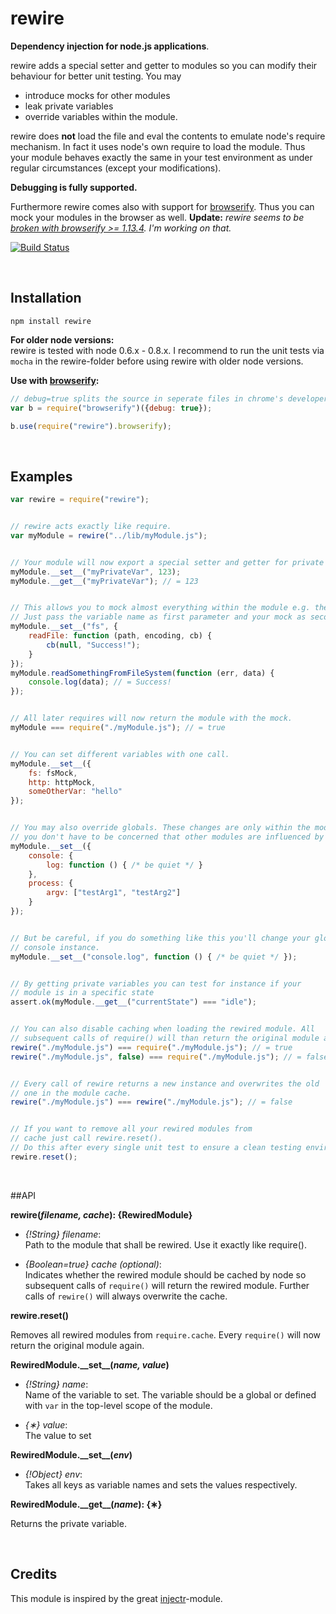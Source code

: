 rewire
=====
**Dependency injection for node.js applications**.

rewire adds a special setter and getter to modules so you can modify their behaviour for better unit testing. You may

- introduce mocks for other modules
- leak private variables
- override variables within the module.

rewire does **not** load the file and eval the contents to emulate node's require mechanism. In fact it uses node's own require to load the module. Thus your module behaves exactly the same in your test environment as under regular circumstances (except your modifications).

**Debugging is fully supported.**

Furthermore rewire comes also with support for [browserify](https://github.com/substack/node-browserify). Thus you can mock your modules in the browser as well.
**Update:** *rewire seems to be [broken with browserify >= 1.13.4](https://github.com/jhnns/rewire/issues/5). I'm working on that.*

[![Build Status](https://secure.travis-ci.org/jhnns/rewire.png?branch=master)](http://travis-ci.org/jhnns/rewire)

<br />

Installation
------------

`npm install rewire`

**For older node versions:**<br />
rewire is tested with node 0.6.x - 0.8.x. I recommend to run the unit tests via `mocha` in the rewire-folder before using rewire with older node versions.

**Use with [browserify](https://github.com/substack/node-browserify):**<br />

```javascript
// debug=true splits the source in seperate files in chrome's developer tools
var b = require("browserify")({debug: true});

b.use(require("rewire").browserify);
```

<br />

Examples
--------

```javascript
var rewire = require("rewire");


// rewire acts exactly like require.
var myModule = rewire("../lib/myModule.js");


// Your module will now export a special setter and getter for private variables.
myModule.__set__("myPrivateVar", 123);
myModule.__get__("myPrivateVar"); // = 123


// This allows you to mock almost everything within the module e.g. the fs-module.
// Just pass the variable name as first parameter and your mock as second.
myModule.__set__("fs", {
    readFile: function (path, encoding, cb) {
        cb(null, "Success!");
    }
});
myModule.readSomethingFromFileSystem(function (err, data) {
    console.log(data); // = Success!
});


// All later requires will now return the module with the mock.
myModule === require("./myModule.js"); // = true


// You can set different variables with one call.
myModule.__set__({
    fs: fsMock,
    http: httpMock,
    someOtherVar: "hello"
});


// You may also override globals. These changes are only within the module, so
// you don't have to be concerned that other modules are influenced by your mock.
myModule.__set__({
    console: {
        log: function () { /* be quiet */ }
    },
    process: {
        argv: ["testArg1", "testArg2"]
    }
});


// But be careful, if you do something like this you'll change your global
// console instance.
myModule.__set__("console.log", function () { /* be quiet */ });


// By getting private variables you can test for instance if your
// module is in a specific state
assert.ok(myModule.__get__("currentState") === "idle");


// You can also disable caching when loading the rewired module. All
// subsequent calls of require() will than return the original module again.
rewire("./myModule.js") === require("./myModule.js"); // = true
rewire("./myModule.js", false) === require("./myModule.js"); // = false


// Every call of rewire returns a new instance and overwrites the old
// one in the module cache.
rewire("./myModule.js") === rewire("./myModule.js"); // = false


// If you want to remove all your rewired modules from
// cache just call rewire.reset().
// Do this after every single unit test to ensure a clean testing environment.
rewire.reset();
```

<br />

##API

**rewire(***filename, cache***): {RewiredModule}**

- *{!String} filename*: <br/>
Path to the module that shall be rewired. Use it exactly like require().

- *{Boolean=true} cache (optional)*: <br />
Indicates whether the rewired module should be cached by node so subsequent calls of `require()` will
return the rewired module. Further calls of `rewire()` will always overwrite the cache.

**rewire.reset()**

Removes all rewired modules from `require.cache`. Every `require()` will now return the original module again.

**RewiredModule.&#95;&#95;set&#95;&#95;(***name, value***)**

- *{!String} name*: <br/>
Name of the variable to set. The variable should be a global or defined with `var` in the top-level
scope of the module.

- *{&lowast;} value*: <br/>
The value to set

**RewiredModule.&#95;&#95;set&#95;&#95;(***env***)**

- *{!Object} env*: <br/>
Takes all keys as variable names and sets the values respectively.

**RewiredModule.&#95;&#95;get&#95;&#95;(***name***): {&lowast;}**

Returns the private variable.

<br />

## Credits

This module is inspired by the great [injectr](https://github.com/nathanmacinnes/injectr "injectr")-module.